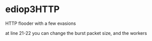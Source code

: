 # ediop3HTTP
HTTP flooder with a few evasions 

at line 21-22 you can change the burst packet size, and the workers 
